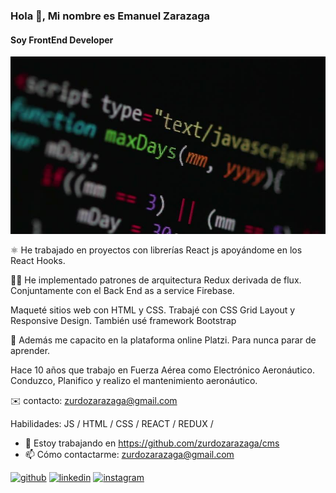 ### Hola 👋, Mi nombre es **Emanuel Zarazaga**
#### Soy FrontEnd Developer 

![Soy FrontEnd Developer ](https://github.com/zurdozarazaga/images/blob/main/portadaJS.jpg)

⚛️ He trabajado en proyectos con librerías React js apoyándome en los React Hooks.

🧑‍💻 He implementado patrones de arquitectura Redux derivada de flux.
Conjuntamente con el Back End as a service Firebase.

Maqueté sitios web con HTML y CSS. Trabajé con CSS Grid Layout y Responsive Design. También usé framework Bootstrap

🚀 Además me capacito en la plataforma online Platzi. Para nunca parar de aprender.

Hace 10 años que trabajo en Fuerza Aérea como Electrónico Aeronáutico. Conduzco, Planifico y realizo el mantenimiento aeronáutico.

✉️ contacto: zurdozarazaga@gmail.com

Habilidades: JS / HTML / CSS / REACT / REDUX / 

- 🔭 Estoy trabajando en https://github.com/zurdozarazaga/cms 
- 📫 Cómo contactarme: zurdozarazaga@gmail.com 


[<img src='https://cdn.jsdelivr.net/npm/simple-icons@3.0.1/icons/github.svg' alt='github' height='40'>](https://github.com/https://github.com/zurdozarazaga/)    [<img src='https://cdn.jsdelivr.net/npm/simple-icons@3.0.1/icons/linkedin.svg' alt='linkedin' height='40'>](https://www.linkedin.com/in/https://www.linkedin.com/in/emanuel-zarazaga-42436b173//)        [<img src='https://cdn.jsdelivr.net/npm/simple-icons@3.0.1/icons/instagram.svg' alt='instagram' height='40'>](https://www.instagram.com/https://www.instagram.com/emanuelzarazaga//)  

